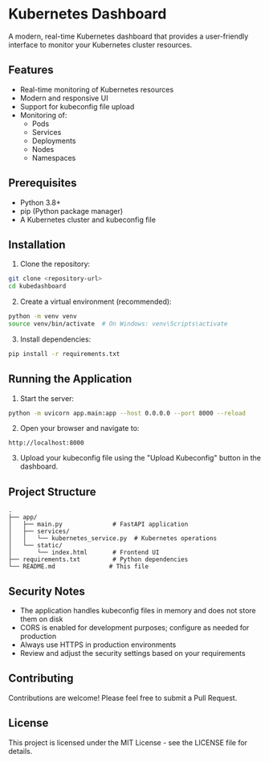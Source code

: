 # Kubernetes Dashboard

A modern, real-time Kubernetes dashboard that provides a user-friendly interface to monitor your Kubernetes cluster resources.

## Features

- Real-time monitoring of Kubernetes resources
- Modern and responsive UI
- Support for kubeconfig file upload
- Monitoring of:
  - Pods
  - Services
  - Deployments
  - Nodes
  - Namespaces

## Prerequisites

- Python 3.8+
- pip (Python package manager)
- A Kubernetes cluster and kubeconfig file

## Installation

1. Clone the repository:
```bash
git clone <repository-url>
cd kubedashboard
```

2. Create a virtual environment (recommended):
```bash
python -m venv venv
source venv/bin/activate  # On Windows: venv\Scripts\activate
```

3. Install dependencies:
```bash
pip install -r requirements.txt
```

## Running the Application

1. Start the server:
```bash
python -m uvicorn app.main:app --host 0.0.0.0 --port 8000 --reload
```

2. Open your browser and navigate to:
```
http://localhost:8000
```

3. Upload your kubeconfig file using the "Upload Kubeconfig" button in the dashboard.

## Project Structure

```
.
├── app/
│   ├── main.py              # FastAPI application
│   ├── services/
│   │   └── kubernetes_service.py  # Kubernetes operations
│   └── static/
│       └── index.html       # Frontend UI
├── requirements.txt         # Python dependencies
└── README.md               # This file
```

## Security Notes

- The application handles kubeconfig files in memory and does not store them on disk
- CORS is enabled for development purposes; configure as needed for production
- Always use HTTPS in production environments
- Review and adjust the security settings based on your requirements

## Contributing

Contributions are welcome! Please feel free to submit a Pull Request.

## License

This project is licensed under the MIT License - see the LICENSE file for details.
